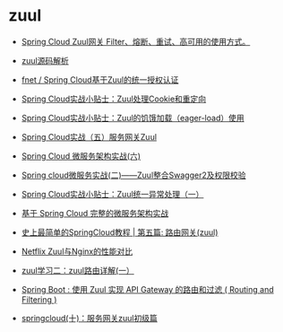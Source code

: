 zuul
==========
- [Spring Cloud Zuul网关 Filter、熔断、重试、高可用的使用方式。](https://www.cnblogs.com/ityouknow/p/8391593.html)
- [zuul源码解析](http://www.iocoder.cn/categories/Zuul/)
- [ fnet / Spring Cloud基于Zuul的统一授权认证](https://gitee.com/fnet/Spring-CloudJiYuZuulDeTongYiShouQuanRenZheng)

- [Spring Cloud实战小贴士：Zuul处理Cookie和重定向](http://m635674608.iteye.com/blog/2389652)
- [Spring Cloud实战小贴士：Zuul的饥饿加载（eager-load）使用](http://ju.outofmemory.cn/entry/329501)
- [Spring Cloud实战（五）服务网关Zuul](http://jessehzx.top/2018/04/30/spring-cloud-zuul/)
- [Spring Cloud 微服务架构实战(六)](http://zhangxisheng.date/2018/05/10/springcloud_6-2018/)
- [Spring cloud微服务实战(二)——Zuul整合Swagger2及权限校验](https://blog.csdn.net/w1054993544/article/details/80679853)
- [Spring Cloud实战小贴士：Zuul统一异常处理（一）](http://blog.didispace.com/spring-cloud-zuul-exception/)
- [基于 Spring Cloud 完整的微服务架构实战](https://juejin.im/post/5a3720d95188252a3d381705)
- [史上最简单的SpringCloud教程 | 第五篇: 路由网关(zuul)](https://blog.csdn.net/forezp/article/details/69939114)

- [Netflix Zuul与Nginx的性能对比](http://blog.didispace.com/zuul-vs-nginx-performance/)

- [zuul学习二：zuul路由详解(一）](https://www.jianshu.com/p/44da2daacb69)
- [Spring Boot : 使用 Zuul 实现 API Gateway 的路由和过滤 ( Routing and Filtering )](https://www.jianshu.com/p/e0434a421c03)
- [springcloud(十)：服务网关zuul初级篇](http://www.ityouknow.com/springcloud/2017/06/01/gateway-service-zuul.html)